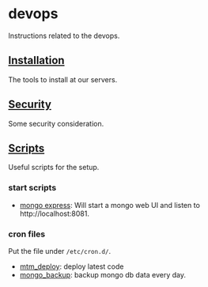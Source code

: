 # devops
Instructions related to the devops.

## [Installation](Installation.md)
The tools to install at our servers.


## [Security](Security.md)
Some security consideration.


## [Scripts](scripts)
Useful scripts for the setup.


### start scripts
* [mongo express](scripts/start_mongo_express.sh): Will start a mongo web UI and listen to http://localhost:8081.


### cron files

Put the file under `/etc/cron.d/`.

* [mtm_deploy](scripts/mtm_deploy): deploy latest code 
* [mongo_backup](scripts/mongo_backup): backup mongo db data every day.

